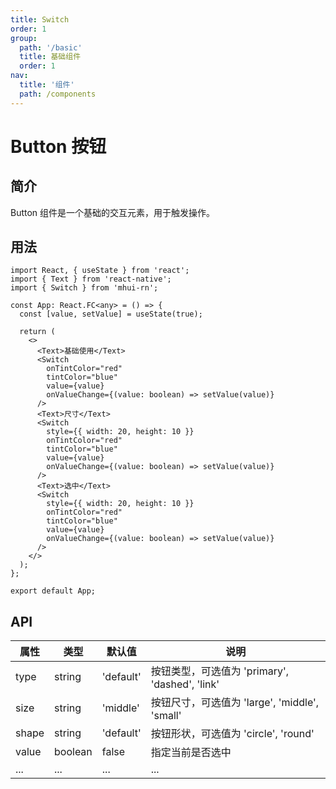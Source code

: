 ```yaml
---
title: Switch
order: 1
group:
  path: '/basic'
  title: 基础组件
  order: 1
nav:
  title: '组件'
  path: /components
---
```


# Button 按钮

## 简介

Button 组件是一个基础的交互元素，用于触发操作。

## 用法

```tsx
import React, { useState } from 'react';
import { Text } from 'react-native';
import { Switch } from 'mhui-rn';

const App: React.FC<any> = () => {
  const [value, setValue] = useState(true);

  return (
    <>
      <Text>基础使用</Text>
      <Switch
        onTintColor="red"
        tintColor="blue"
        value={value}
        onValueChange={(value: boolean) => setValue(value)}
      />
      <Text>尺寸</Text>
      <Switch
        style={{ width: 20, height: 10 }}
        onTintColor="red"
        tintColor="blue"
        value={value}
        onValueChange={(value: boolean) => setValue(value)}
      />
      <Text>选中</Text>
      <Switch
        style={{ width: 20, height: 10 }}
        onTintColor="red"
        tintColor="blue"
        value={value}
        onValueChange={(value: boolean) => setValue(value)}
      />
    </>
  );
};

export default App;
```

## API

| 属性  | 类型    | 默认值    | 说明                                           |
| ----- | ------- | --------- | ---------------------------------------------- |
| type  | string  | 'default' | 按钮类型，可选值为 'primary', 'dashed', 'link' |
| size  | string  | 'middle'  | 按钮尺寸，可选值为 'large', 'middle', 'small'  |
| shape | string  | 'default' | 按钮形状，可选值为 'circle', 'round'           |
| value | boolean | false     | 指定当前是否选中                               |
| ...   | ...     | ...       | ...                                            |
